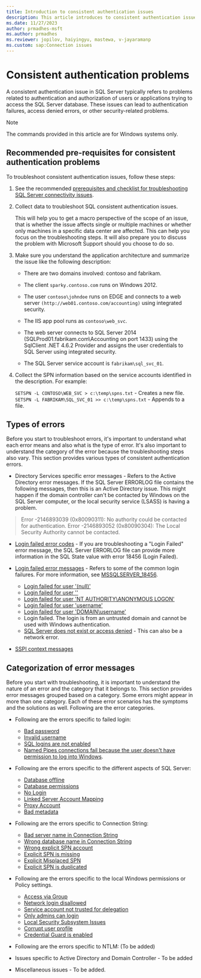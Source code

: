 ```yaml
---
title: Introduction to consistent authentication issues
description: This article introduces to consistent authentication issues, the types of error messages, and workarounds to troubleshoot various problems.
ms.date: 11/27/2023
author: prmadhes-msft
ms.author: prmadhes
ms.reviewer: jopilov, haiyingyu, mastewa, v-jayaramanp
ms.custom: sap:Connection issues
---
```


# Consistent authentication problems

A consistent authentication issue in SQL Server typically refers to problems related to authentication and authorization of users or applications trying to access the SQL Server database. These issues can lead to authentication failures, access denied errors, or other security-related problems.

> [!NOTE]
> The commands provided in this article are for Windows systems only.

## Recommended pre-requisites for consistent authentication problems

To troubleshoot consistent authentication issues, follow these steps:

1. See the recommended [prerequisites and checklist for troubleshooting SQL Server connectivity issues](resolve-connectivity-errors-checklist.md).
1. Collect data to troubleshoot SQL consistent authentication issues.

   This will help you to get a macro perspective of the scope of an issue, that is whether the issue affects single or multiple machines or whether only machines in a specific data center are affected. This can help you focus on the troubleshooting steps. It will also prepare you to discuss the problem with Microsoft Support should you choose to do so.

1. Make sure you understand the application architecture and summarize the issue like the following description:

    - There are two domains involved: contoso and fabrikam.

    - The client `sparky.contoso.com` runs on Windows 2012.

    - The user `contoso\johndoe` runs on EDGE and connects to a web server `(http://web01.contoso.com/accounting)` using integrated security.

    - The IIS app pool runs as `contoso\web_svc`.

    - The web server connects to SQL Server 2014 (SQLProd01.fabrikam.com\Accounting on port 1433) using the SqlClient .NET 4.6.2 Provider and assigns the user credentials to SQL Server using integrated security.

    - The SQL Server service account is `fabrikam\sql_svc_01`.

1. Collect the SPN information based on the service accounts identified in the description. For example:

    `SETSPN -L CONTOSO\WEB_SVC > c:\temp\spns.txt` - Creates a new file.
    `SETSPN -L FABRIKAM\SQL_SVC_01 >> c:\temp\spns.txt` - Appends to a file.

## Types of errors

Before you start to troubleshoot errors, it's important to understand what each error means and also what is the type of error. It's also important to understand the category of the error because the troubleshooting steps also vary. This section provides various types of consistent authentication errors.

- Directory Services specific error messages - Refers to the Active Directory error messages. If the SQL Server ERRORLOG file contains the following messages, then this is an Active Directory issue. This might happen if the domain controller can't be contacted by Windows on the SQL Server computer, or the local security service (LSASS) is having a problem.

> Error -2146893039 (0x80090311): No authority could be contacted for authentication.
> Error -2146893052 (0x80090304): The Local Security Authority cannot be contacted.

- [Login failed error codes](/sql/relational-databases/errors-events/mssqlserver-18456-database-engine-error?view=sql-server-ver16&preserve-view=true#additional-error-information) - If you are troubleshooting a "Login Failed" error message, the SQL Server ERRORLOG file can provide more information in the SQL State value with error 18456 (Login Failed).

- [Login failed error messages](/sql/relational-databases/errors-events/mssqlserver-18456-database-engine-error?view=sql-server-ver16&preserve-view=true) - Refers to some of the common login failures. For more information, see [MSSQLSERVER_18456](/sql/relational-databases/errors-events/mssqlserver-18456-database-engine-error?view=sql-server-ver16&preserve-view=true).
  - [Login failed for user '(null)'](/sql/relational-databases/errors-events/mssqlserver-18456-database-engine-error?view=sql-server-ver16&preserve-view=true#login-failed-for-user-(null))
  - [Login failed for user ''](/sql/relational-databases/errors-events/mssqlserver-18456-database-engine-error)
  - [Login failed for user 'NT AUTHORITY\ANONYMOUS LOGON'](/sql/relational-databases/errors-events/mssqlserver-18456-database-engine-error)
  - [Login failed for user 'username'](/sql/relational-databases/errors-events/mssqlserver-18456-database-engine-error)
  - [Login failed for user 'DOMAIN\username'](/sql/relational-databases/errors-events/mssqlserver-18456-database-engine-error)
  - Login failed. The login is from an untrusted domain and cannot be used with Windows authentication.
  - [SQL Server does not exist or access denied](network-related-or-instance-specific-error-occurred-while-establishing-connection.md) - This can also be a network error.
- [SSPI context messages](/troubleshoot/sql/database-engine/connect/cannot-generate-sspi-context-error?branch=main)

## Categorization of error messages

Before you start with troubleshooting, it is important to understand the nature of an error and the category that it belongs to. This section provides error messages grouped based on a category. Some errors might appear in more than one category. Each of these error scenarios has the symptoms and the solutions as well. Following are the error categories.

- Following are the errors specific to failed login:
  - [Bad password](/sql/relational-databases/errors-events/mssqlserver-18456-database-engine-error)
  - [Invalid username](/sql/relational-databases/errors-events/mssqlserver-18456-database-engine-error)
  - [SQL logins are not enabled](/sql/relational-databases/errors-events/mssqlserver-18456-database-engine-error)
  - [Named Pipes connections fail because the user doesn't have permission to log into Windows](named-pipes-connection-fail-no-windows-permission.md).

- Following are the errors specific to the different aspects of SQL Server:
  - [Database offline](/sql/relational-databases/errors-events/mssqlserver-18456-database-engine-error)
  - [Database permissions](/sql/relational-databases/errors-events/mssqlserver-18456-database-engine-error)
  - [No Login](/sql/relational-databases/errors-events/mssqlserver-18456-database-engine-error)
  - [Linked Server Account Mapping](linked-server-account-mapping-error.md)
  - [Proxy Account](proxy-account-error.md)
  - [Bad metadata](bad-metadata-error.md)

- Following are the errors specific to Connection String:
  - [Bad server name in Connection String](bad-server-name-connection-string-error.md)
  - [Wrong database name in Connection String](wrong-database-name-in-connection-string.md)
  - [Wrong explicit SPN account](wrong-explicit-spn-account-connection-string.md)
  - [Explicit SPN is missing](cannot-generate-sspi-context-error.md)
  - [Explicit Misplaced SPN](cannot-generate-sspi-context-error.md)
  - [Explicit SPN is duplicated](cannot-generate-sspi-context-error.md)

- Following are the errors specific to the local Windows permissions or Policy settings.
  - [Access via Group](access-through-group-windows-permissions.md)
  - [Network login disallowed](network-login-disallowed.md)
  - [Service account not trusted for delegation](service-account-not-trusted-for-delegation.md)
  - [Only admins can login](only-admins-can-login.md)
  - [Local Security Subsystem Issues](local-security-subsystem-issues.md)
  - [Corrupt user profile](corrupt-user-profile.md)
  - [Credential Guard is enabled](/windows/security/identity-protection/credential-guard/considerations-known-issues)

- Following are the errors specific to NTLM:
  (To be added)

- Issues specific to Active Directory and Domain Controller - To be added

- Miscellaneous issues - To be added.
